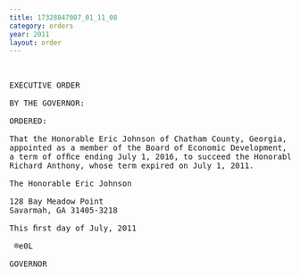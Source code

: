 ```yaml
---
title: 17328847007_01_11_08
category: orders
year: 2011
layout: order
---
```


<pre> 

EXECUTIVE ORDER

BY THE GOVERNOR:

ORDERED:

That the Honorable Eric Johnson of Chatham County, Georgia, is
appointed as a member of the Board of Economic Development, for
a term of ofﬁce ending July 1, 2016, to succeed the Honorable
Richard Anthony, whose term expired on July 1, 2011.

The Honorable Eric Johnson

128 Bay Meadow Point
Savarmah, GA 31405-3218

This ﬁrst day of July, 2011

 ®e0L

GOVERNOR

</pre>

